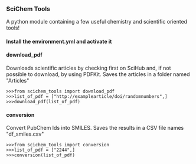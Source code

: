 ### SciChem Tools
A python module containing a few useful chemistry and scientific oriented tools!

#### Install the environment.yml and activate it

#### download_pdf
Downloads scientific articles by checking first on SciHub and, if not possible to download, by using PDFKit. Saves the articles in a folder named "Articles"
```
>>>from scichem_tools import download_pdf
>>>list_of_pdf = ["http://examplearticle/doi/randomnumbers",]
>>>download_pdf(list_of_pdf)
```

#### conversion
Convert PubChem Ids into SMILES. Saves the results in a CSV file names "df_smiles.csv"
```
>>>from scichem_tools import conversion
>>>list_of_pdf = ["2244",]
>>>conversion(list_of_pdf)
```